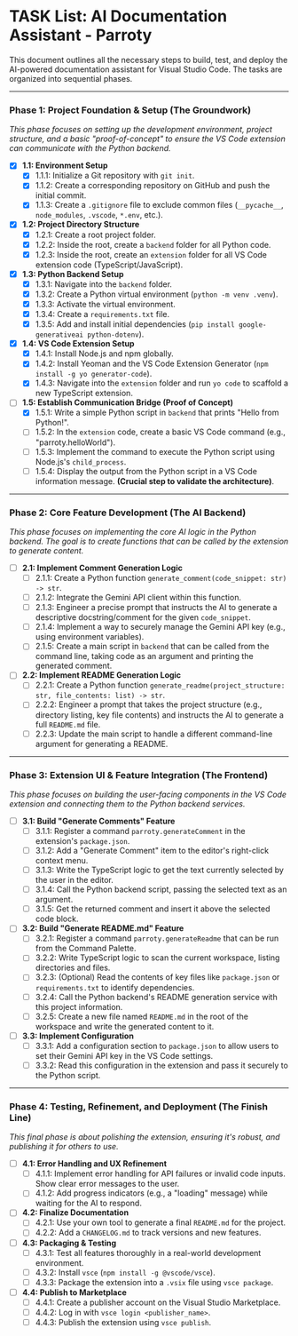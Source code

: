 # TASK List: AI Documentation Assistant - Parroty

This document outlines all the necessary steps to build, test, and deploy the AI-powered documentation assistant for Visual Studio Code. The tasks are organized into sequential phases.

---

### Phase 1: Project Foundation & Setup (The Groundwork)

*This phase focuses on setting up the development environment, project structure, and a basic "proof-of-concept" to ensure the VS Code extension can communicate with the Python backend.*

* [x] **1.1: Environment Setup**
    * [x] 1.1.1: Initialize a Git repository with `git init`.
    * [x] 1.1.2: Create a corresponding repository on GitHub and push the initial commit.
    * [x] 1.1.3: Create a `.gitignore` file to exclude common files (`__pycache__`, `node_modules`, `.vscode`, `*.env`, etc.).

* [x] **1.2: Project Directory Structure**
    * [x] 1.2.1: Create a root project folder.
    * [x] 1.2.2: Inside the root, create a `backend` folder for all Python code.
    * [x] 1.2.3: Inside the root, create an `extension` folder for all VS Code extension code (TypeScript/JavaScript).

* [x] **1.3: Python Backend Setup**
    * [x] 1.3.1: Navigate into the `backend` folder.
    * [x] 1.3.2: Create a Python virtual environment (`python -m venv .venv`).
    * [x] 1.3.3: Activate the virtual environment.
    * [x] 1.3.4: Create a `requirements.txt` file.
    * [x] 1.3.5: Add and install initial dependencies (`pip install google-generativeai python-dotenv`).

* [x] **1.4: VS Code Extension Setup**
    * [x] 1.4.1: Install Node.js and npm globally.
    * [x] 1.4.2: Install Yeoman and the VS Code Extension Generator (`npm install -g yo generator-code`).
    * [x] 1.4.3: Navigate into the `extension` folder and run `yo code` to scaffold a new TypeScript extension.

* [ ] **1.5: Establish Communication Bridge (Proof of Concept)**
    * [x] 1.5.1: Write a simple Python script in `backend` that prints "Hello from Python!".
    * [ ] 1.5.2: In the `extension` code, create a basic VS Code command (e.g., "parroty.helloWorld").
    * [ ] 1.5.3: Implement the command to execute the Python script using Node.js's `child_process`.
    * [ ] 1.5.4: Display the output from the Python script in a VS Code information message. **(Crucial step to validate the architecture)**.

---

### Phase 2: Core Feature Development (The AI Backend)

*This phase focuses on implementing the core AI logic in the Python backend. The goal is to create functions that can be called by the extension to generate content.*

* [ ] **2.1: Implement Comment Generation Logic**
    * [ ] 2.1.1: Create a Python function `generate_comment(code_snippet: str) -> str`.
    * [ ] 2.1.2: Integrate the Gemini API client within this function.
    * [ ] 2.1.3: Engineer a precise prompt that instructs the AI to generate a descriptive docstring/comment for the given `code_snippet`.
    * [ ] 2.1.4: Implement a way to securely manage the Gemini API key (e.g., using environment variables).
    * [ ] 2.1.5: Create a main script in `backend` that can be called from the command line, taking code as an argument and printing the generated comment.

* [ ] **2.2: Implement README Generation Logic**
    * [ ] 2.2.1: Create a Python function `generate_readme(project_structure: str, file_contents: list) -> str`.
    * [ ] 2.2.2: Engineer a prompt that takes the project structure (e.g., directory listing, key file contents) and instructs the AI to generate a full `README.md` file.
    * [ ] 2.2.3: Update the main script to handle a different command-line argument for generating a README.

---

### Phase 3: Extension UI & Feature Integration (The Frontend)

*This phase focuses on building the user-facing components in the VS Code extension and connecting them to the Python backend services.*

* [ ] **3.1: Build "Generate Comments" Feature**
    * [ ] 3.1.1: Register a command `parroty.generateComment` in the extension's `package.json`.
    * [ ] 3.1.2: Add a "Generate Comment" item to the editor's right-click context menu.
    * [ ] 3.1.3: Write the TypeScript logic to get the text currently selected by the user in the editor.
    * [ ] 3.1.4: Call the Python backend script, passing the selected text as an argument.
    * [ ] 3.1.5: Get the returned comment and insert it above the selected code block.

* [ ] **3.2: Build "Generate README.md" Feature**
    * [ ] 3.2.1: Register a command `parroty.generateReadme` that can be run from the Command Palette.
    * [ ] 3.2.2: Write TypeScript logic to scan the current workspace, listing directories and files.
    * [ ] 3.2.3: (Optional) Read the contents of key files like `package.json` or `requirements.txt` to identify dependencies.
    * [ ] 3.2.4: Call the Python backend's README generation service with this project information.
    * [ ] 3.2.5: Create a new file named `README.md` in the root of the workspace and write the generated content to it.

* [ ] **3.3: Implement Configuration**
    * [ ] 3.3.1: Add a configuration section to `package.json` to allow users to set their Gemini API key in the VS Code settings.
    * [ ] 3.3.2: Read this configuration in the extension and pass it securely to the Python script.

---

### Phase 4: Testing, Refinement, and Deployment (The Finish Line)

*This final phase is about polishing the extension, ensuring it's robust, and publishing it for others to use.*

* [ ] **4.1: Error Handling and UX Refinement**
    * [ ] 4.1.1: Implement error handling for API failures or invalid code inputs. Show clear error messages to the user.
    * [ ] 4.1.2: Add progress indicators (e.g., a "loading" message) while waiting for the AI to respond.

* [ ] **4.2: Finalize Documentation**
    * [ ] 4.2.1: Use your own tool to generate a final `README.md` for the project.
    * [ ] 4.2.2: Add a `CHANGELOG.md` to track versions and new features.

* [ ] **4.3: Packaging & Testing**
    * [ ] 4.3.1: Test all features thoroughly in a real-world development environment.
    * [ ] 4.3.2: Install `vsce` (`npm install -g @vscode/vsce`).
    * [ ] 4.3.3: Package the extension into a `.vsix` file using `vsce package`.

* [ ] **4.4: Publish to Marketplace**
    * [ ] 4.4.1: Create a publisher account on the Visual Studio Marketplace.
    * [ ] 4.4.2: Log in with `vsce login <publisher_name>`.
    * [ ] 4.4.3: Publish the extension using `vsce publish`.

